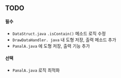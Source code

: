 ## TODO

#### 필수

+ `DataStruct.java` `.isContain()` 메소드 로직 수정
+ `DrawDataHandler. java` 내 도형 저장, 출력 메소드 추가
+ `PanalA.java` 에 도형 저장, 출력 기능 추가

#### 선택

- `PanalA.java` 로직 최적화
